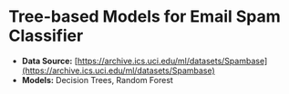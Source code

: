 # Tree-based Models for Email Spam Classifier

- **Data Source:** [https://archive.ics.uci.edu/ml/datasets/Spambase](https://archive.ics.uci.edu/ml/datasets/Spambase)
- **Models:** Decision Trees, Random Forest
